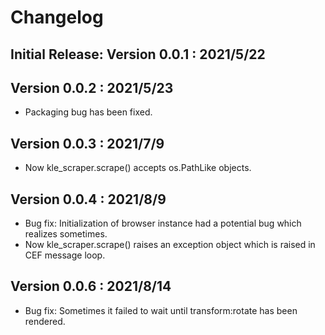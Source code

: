 # Changelog

## Initial Release: Version 0.0.1 : 2021/5/22

## Version 0.0.2 : 2021/5/23

- Packaging bug has been fixed.

## Version 0.0.3 : 2021/7/9

- Now kle_scraper.scrape() accepts os.PathLike objects.

## Version 0.0.4 : 2021/8/9

- Bug fix: Initialization of browser instance had a potential bug which realizes sometimes.
- Now kle_scraper.scrape() raises an exception object which is raised in CEF message loop.

## Version 0.0.6 : 2021/8/14

- Bug fix: Sometimes it failed to wait until transform:rotate has been rendered.

